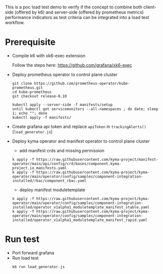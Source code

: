 This is a poc load test demo to verify if the concept to combine both client-side (offered by k6) and server-side (offered by prometheus metrics) performance indicators as test criteria can be integrated into a load test workflow.

# Prerequisite
- Compile k6 with xk6-exec extension

  Follow the steps here: https://github.com/grafana/xk6-exec

- Deploy prometheus operator to control plane cluster
    ```
    git clone https://github.com/prometheus-operator/kube-prometheus.git
    cd kube-prometheus
    git checkout release-0.10
    
    kubectl apply --server-side -f manifests/setup
    until kubectl get servicemonitors --all-namespaces ; do date; sleep 1; echo ""; done
    kubectl apply -f manifests/
    ```

- Create grafana api token and replace `apiToken` in `trackingAlerts()` (`load_generator.js`)

- Deploy kyma operator and manifest operator to control plane cluster
  - add manifest crds and missing permission
  ```
  k apply -f https://raw.githubusercontent.com/kyma-project/manifest-operator/main/api/config/crd/bases/component.kyma-project.io_manifests.yaml
  k apply -f https://raw.githubusercontent.com/kyma-project/kyma-operator/main/operator/config/samples/component-integration-installed/rbac/component_rbac.yaml
  ```
  - deploy manifest moduletemplate
  ```
  k apply -f https://raw.githubusercontent.com/kyma-project/kyma-operator/main/operator/config/samples/component-integration-installed/operator_v1alpha1_moduletemplate_manifest_stable.yaml
  k apply -f https://raw.githubusercontent.com/kyma-project/kyma-operator/main/operator/config/samples/component-integration-installed/operator_v1alpha1_moduletemplate_manifest_rapid.yaml
  ```
  
# Run test

- Port forward grafana
- Run load test
    ```
    k6 run load_generator.js
    ```